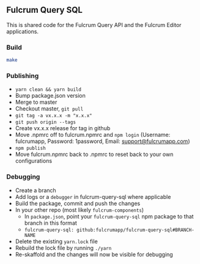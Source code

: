 ## Fulcrum Query SQL

This is shared code for the Fulcrum Query API and the Fulcrum Editor applications.

### Build

```sh
make
```

### Publishing

- `yarn clean && yarn build`
- Bump package.json version
- Merge to master
- Checkout master, `git pull`
- `git tag -a vx.x.x -m "x.x.x"`
- `git push origin --tags`
- Create vx.x.x release for tag in github
- Move .npmrc off to fulcrum.npmrc and `npm login` (Username: fulcrumapp, Password: 1password, Email: support@fulcrumapp.com)
- `npm publish`
- Move fulcrum.npmrc back to .npmrc to reset back to your own configurations

### Debugging

- Create a branch
- Add logs or a `debugger` in fulcrum-query-sql where applicable
- Build the package, commit and push the changes
- In your other repo (most likely `fulcrum-components`)
  - In `package.json`, point your `fulcrum-query-sql` npm package to that branch in this format
  - `fulcrum-query-sql: github:fulcrumapp/fulcrum-query-sql#BRANCH-NAME` 
- Delete the existing `yarn.lock` file
- Rebuild the lock file by running `./yarn`
- Re-skaffold and the changes will now be visible for debugging
